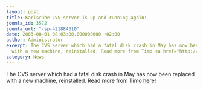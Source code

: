 ```yaml
---
layout: post
title: Karlsruhe CVS server is up and running again!
joomla_id: 3572
joomla_url: "-sp-421884310"
date: 2003-08-01 08:03:00.000000000 +02:00
author: Administrator
excerpt: The CVS server which had a fatal disk crash in May has now been replaced
  with a new machine, reinstalled. Read more from Timo <a href="http://whale.hit.bme.hu/~omnetpp-la/msg02198.html">here</a>!
category: News
---
```

The CVS server which had a fatal disk crash in May has now been replaced with a new machine, reinstalled. Read more from Timo <a href="http://whale.hit.bme.hu/~omnetpp-la/msg02198.html">here</a>!
